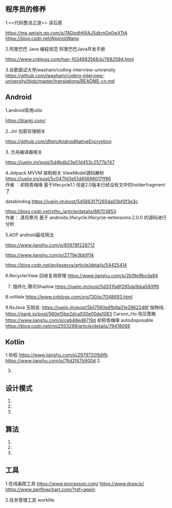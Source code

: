 
## 程序员的修养

1.<<代码整洁之道>> 读后感 

https://mp.weixin.qq.com/s/7ADpdhK6AJ5dkmGp0wXTtA https://blog.csdn.net/AlpinistWang

2.阿里巴巴 Java 编程规范 阿里巴巴Java开发手册 

https://www.cnblogs.com/han-1034683568/p/7682594.html

3.谷歌面试大学jwasham/coding-interview-university 
https://github.com/jwasham/coding-interview-university/blob/master/translations/README-cn.md


## Android 

1.android常用utils

https://blankj.com/

2..Jni 加密存储相关

https://github.com/dfqin/AndroidNativeEncryption

3..方舟编译器相关

https://juejin.im/post/5d4bdb23e51d453c2577b747

4.Jetpack MVVM 架构相关
ViewModel源码解析
https://juejin.im/post/5c047fd3e51d45666017ff86  
作者 ：却把青梅嗅 
基于lifecycle1.1  但是2.0版本已经没有文中的holderfragment了

databinding
https://juejin.im/post/5d5663f7f265da03bf0f3e3c

https://blog.csdn.net/xfhy_/article/details/88703853  
作者： 潇风寒月 
基于 androidx.lifecycle:lifecycle-extensions:2.0.0 的源码进行分析

5.AOP android最佳用法

https://www.jianshu.com/p/85678f228712

https://www.jianshu.com/p/2779e3bb1f14

https://blog.csdn.net/eclipsexys/article/details/54425414

6.RecyclerView 回收复用原理
https://www.jianshu.com/p/2b19e9bcda84 

7. 插件化 腾讯Shadow
https://juejin.im/post/5d331fa8f265da1bba593ff6

8.volitale
https://www.cnblogs.com/xrq730/p/7048693.html

9.RxJava
玉刚说:
https://juejin.im/post/5b17560e6fb9a01e2862246f
抛物线:
https://gank.io/post/560e15be2dca930e00da1083
Carson_Ho:背压策略
https://www.jianshu.com/p/ceb48ed8719d
却把青梅嗅 autodisposable
https://blog.csdn.net/mq2553299/article/details/79418068

## Kotlin 

1.协程
https://www.jianshu.com/p/2979732fb6fb
https://www.jianshu.com/p/76d2f47b900d
2.

3.

## 设计模式 

1.

2.

3.

## 算法

1.

2.

3.
## 工具
1.在线画图工具
https://www.processon.com/
https://www.draw.io/
https://www.zenflowchart.com/?ref=appin


2.任务管理工具
worklite

